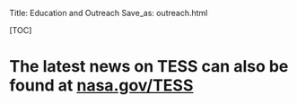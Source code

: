Title: Education and Outreach
Save_as: outreach.html

[TOC]



# The latest news on TESS can also be found at [nasa.gov/TESS](nasa.gov/TESS)


